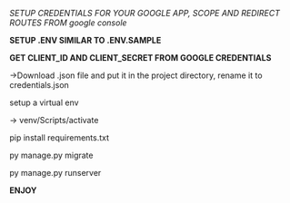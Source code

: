 *SETUP CREDENTIALS FOR YOUR GOOGLE APP, SCOPE AND REDIRECT ROUTES FROM google console*

**SETUP .ENV SIMILAR TO .ENV.SAMPLE**

**GET CLIENT_ID AND CLIENT_SECRET FROM GOOGLE CREDENTIALS**

->Download .json file and put it in the project directory, rename it to credentials.json

setup a virtual env

-> venv/Scripts/activate

pip install requirements.txt

py manage.py migrate

py manage.py runserver

**ENJOY**


